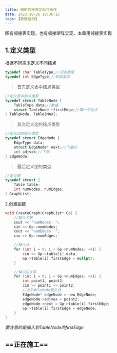 ```yaml
---
title: 图的邻接表实现与操作
date: 2022-10-26 19:36:13
tags: [数据结构]
---
```

图有邻接表实现，也有邻接矩阵实现，本章用邻接表实现
<!-- more -->
1.定义类型
-
根据不同需求定义不同结点
````C
typedef char TableType;//顶点类型
typedef int EdgeType;//权值类型
````

> 首先定义表中结点类型
````C
//定义表中结点类型
typedef struct TableNode {
    TableType data;//数据
    struct TableNode *firstEdge;//第一个边点
} TableNode, Table[MAX];
````
> 其次定义边的结点类型
````C
//定义边的结点类型
typedef struct EdgeNode {
    EdgeType data;
    struct EdgeNode* next;//下面点
    int adjvex;//下标
} EdgeNode;
````
> 最后定义图的类型
````C
//定义图
typedef struct {
    Table table;
    int numNodes, numEdges;
} GraphList;
````

2.创建函数
````C
void CreateGraph(GraphList* Gp) {
    //输入个数
    cout << "numNodes: ";
    cin >> Gp->numNodes;
    cout << "numEdges: ";
    cin >> Gp->numEdges;

    //输入点
    for (int i = 0; i < Gp->numNodes; ++i) {
        cin >> Gp->table[i].data;
        Gp->table[i].firstEdge = nullptr;
    }

    //输入边关系
    for (int i = 0; i < Gp->numEdges; ++i) {
        int point1, point2;
        cin >> point1 >> point2;
        //从TableNode表头处
        EdgeNode* edgeNode = new EdgeNode;
        edgeNode->adjvex = point2;
        edgeNode->next = Gp->table[i].firstEdge;
        Gp->table[i].firstEdge = edgeNode;
    }
}
````
*要注意的是插入到TableNode的firstEdge*

==正在施工==
-
